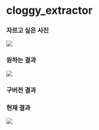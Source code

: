 # cloggy_extractor

### 자르고 싶은 사진
<image src = "https://github.com/WikiCloggy/cloggy_extractor/blob/master/images/sample_dog1.jpg?raw=true">

### 원하는 결과
<image src = "https://github.com/WikiCloggy/cloggy_extractor/blob/master/ground_truth.png?raw=true">

### 구버전 결과
<imgae src = "https://github.com/WikiCloggy/cloggy_extractor/blob/master/old.png?raw=true">

### 현재 결과
<image src = "https://github.com/WikiCloggy/cloggy_extractor/blob/master/new.png?raw=true">
